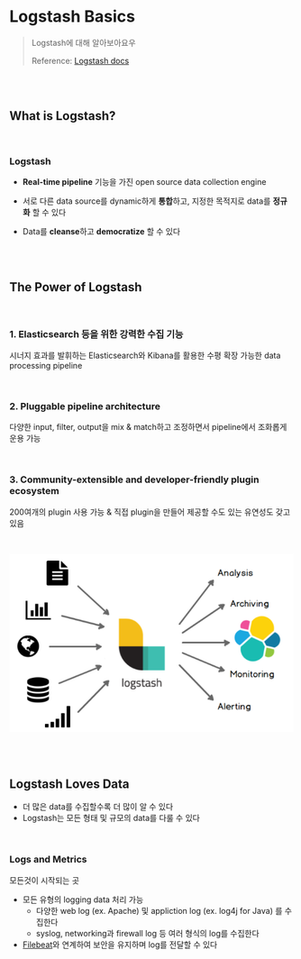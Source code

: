 # Logstash Basics

> Logstash에 대해 알아보아요우
>
> Reference: [Logstash docs](https://www.elastic.co/guide/en/logstash/current/introduction.html)

<br>

<br>

## What is Logstash?

<br>

### Logstash

- **Real-time pipeline** 기능을 가진 open source data collection engine
- 서로 다른 data source를 dynamic하게 **통합**하고, 지정한 목적지로 data를 **정규화** 할 수 있다

- Data를 **cleanse**하고 **democratize** 할 수 있다

<br>

<br>

## The Power of Logstash

<br>

### 1. Elasticsearch 등을 위한 강력한 수집 기능

시너지 효과를 발휘하는 Elasticsearch와 Kibana를 활용한 수평 확장 가능한 data processing pipeline

<br>

### 2. Pluggable pipeline architecture

다양한 input, filter, output을 mix & match하고 조정하면서 pipeline에서 조화롭게 운용 가능

<br>

### 3. Community-extensible and developer-friendly plugin ecosystem

200여개의 plugin 사용 가능 & 직접 plugin을 만들어 제공할 수도 있는 유연성도 갖고 있음

<br>

![logstash](../../images/image-20201203132913092.png)

<br>

<br>

## Logstash Loves Data

- 더 많은 data를 수집할수록 더 많이 알 수 있다
- Logstash는 모든 형태 및 규모의 data를 다룰 수 있다

<br>

### Logs and Metrics

모든것이 시작되는 곳

- 모든 유형의 logging data 처리 가능
  - 다양한 web log (ex. Apache)  및 appliction log (ex. log4j for Java) 를 수집한다
  - syslog, networking과 firewall log 등 여러 형식의 log를 수집한다
- [Filebeat](https://www.elastic.co/products/beats/filebeat)와 연계하여 보안을 유지하며 log를 전달할 수 있다